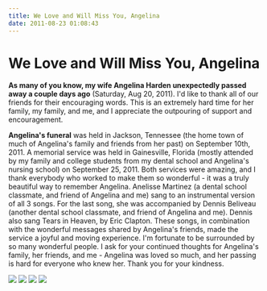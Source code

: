 ```yaml
---
title: We Love and Will Miss You, Angelina
date: 2011-08-23 01:08:43
---
```


# We Love and Will Miss You, Angelina

__As many of you know, my wife Angelina Harden unexpectedly passed away a couple days ago__ (Saturday, Aug 20, 2011). I'd like to thank all of our friends for their encouraging words. This is an extremely hard time for her family, my family, and me, and I appreciate the outpouring of support and encouragement.

__Angelina's funeral__ was held in Jackson, Tennessee (the home town of much of Angelina's family and friends from her past) on September 10th, 2011. A memorial service was held in Gainesville, Florida (mostly attended by my family and college students from my dental school and Angelina's nursing school) on September 25, 2011. Both services were amazing, and I thank everybody who worked to make them so wonderful - it was a truly beautiful way to remember Angelina. Anelisse Martinez (a dental school classmate, and friend of Angelina and me) sang to an instrumental version of all 3 songs. For the last song, she was accompanied by Dennis Beliveau (another dental school classmate, and friend of Angelina and me). Dennis also sang Tears in Heaven, by Eric Clapton.  These songs, in combination with the wonderful messages shared by Angelina's friends, made the service a joyful and moving experience. I'm fortunate to be surrounded by so many wonderful people. I ask for your continued thoughts for Angelina's family, her friends, and me - Angelina was loved so much, and her passing is hard for everyone who knew her.  Thank you for your kindness.

<div class="text-center img-border">

![](snow.jpg)
![](angelina3.jpg)
![](angelina.jpg)
![](angelina2.jpg)

</div>